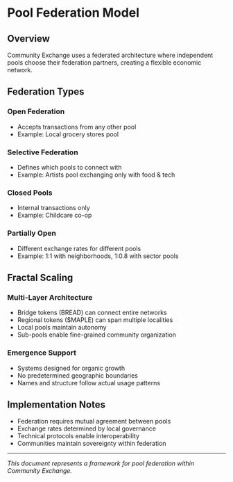 # Pool Federation Model

## Overview
Community Exchange uses a federated architecture where independent pools choose their federation partners, creating a flexible economic network.

## Federation Types

### Open Federation
- Accepts transactions from any other pool
- Example: Local grocery stores pool

### Selective Federation  
- Defines which pools to connect with
- Example: Artists pool exchanging only with food & tech

### Closed Pools
- Internal transactions only
- Example: Childcare co-op

### Partially Open
- Different exchange rates for different pools
- Example: 1:1 with neighborhoods, 1:0.8 with sector pools

## Fractal Scaling

### Multi-Layer Architecture
- Bridge tokens (BREAD) can connect entire networks
- Regional tokens ($MAPLE) can span multiple localities  
- Local pools maintain autonomy
- Sub-pools enable fine-grained community organization

### Emergence Support
- Systems designed for organic growth
- No predetermined geographic boundaries
- Names and structure follow actual usage patterns

## Implementation Notes
- Federation requires mutual agreement between pools
- Exchange rates determined by local governance
- Technical protocols enable interoperability
- Communities maintain sovereignty within federation

---
*This document represents a framework for pool federation within Community Exchange.*